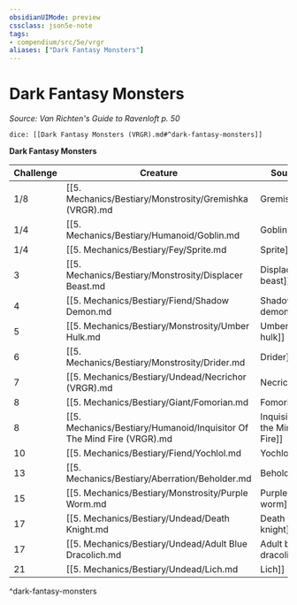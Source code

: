 ```yaml
---
obsidianUIMode: preview
cssclass: json5e-note
tags:
- compendium/src/5e/vrgr
aliases: ["Dark Fantasy Monsters"]
---
```

# Dark Fantasy Monsters
*Source: Van Richten's Guide to Ravenloft p. 50* 

`dice: [[Dark Fantasy Monsters (VRGR).md#^dark-fantasy-monsters]]`

**Dark Fantasy Monsters**

| Challenge | Creature | Source |
|-----------|----------|--------|
| 1/8 | [[5. Mechanics/Bestiary/Monstrosity/Gremishka (VRGR).md|Gremishka]] | VGR |
| 1/4 | [[5. Mechanics/Bestiary/Humanoid/Goblin.md|Goblin]] | "MM" |
| 1/4 | [[5. Mechanics/Bestiary/Fey/Sprite.md|Sprite]] | "MM" |
| 3 | [[5. Mechanics/Bestiary/Monstrosity/Displacer Beast.md|Displacer beast]] | "MM" |
| 4 | [[5. Mechanics/Bestiary/Fiend/Shadow Demon.md|Shadow demon]] | "MM" |
| 5 | [[5. Mechanics/Bestiary/Monstrosity/Umber Hulk.md|Umber hulk]] | "MM" |
| 6 | [[5. Mechanics/Bestiary/Monstrosity/Drider.md|Drider]] | "MM" |
| 7 | [[5. Mechanics/Bestiary/Undead/Necrichor (VRGR).md|Necrichor]] | VGR |
| 8 | [[5. Mechanics/Bestiary/Giant/Fomorian.md|Fomorian]] | "MM" |
| 8 | [[5. Mechanics/Bestiary/Humanoid/Inquisitor Of The Mind Fire (VRGR).md|Inquisitor of the Mind Fire]] | VGR |
| 10 | [[5. Mechanics/Bestiary/Fiend/Yochlol.md|Yochlol]] | "MM" |
| 13 | [[5. Mechanics/Bestiary/Aberration/Beholder.md|Beholder]] | "MM" |
| 15 | [[5. Mechanics/Bestiary/Monstrosity/Purple Worm.md|Purple worm]] | "MM" |
| 17 | [[5. Mechanics/Bestiary/Undead/Death Knight.md|Death knight]] | "MM" |
| 17 | [[5. Mechanics/Bestiary/Undead/Adult Blue Dracolich.md|Adult blue dracolich]] | "MM" |
| 21 | [[5. Mechanics/Bestiary/Undead/Lich.md|Lich]] | "MM" |
^dark-fantasy-monsters
